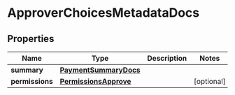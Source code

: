 

# ApproverChoicesMetadataDocs


## Properties

| Name | Type | Description | Notes |
|------------ | ------------- | ------------- | -------------|
|**summary** | [**PaymentSummaryDocs**](PaymentSummaryDocs.md) |  |  |
|**permissions** | [**PermissionsApprove**](PermissionsApprove.md) |  |  [optional] |



